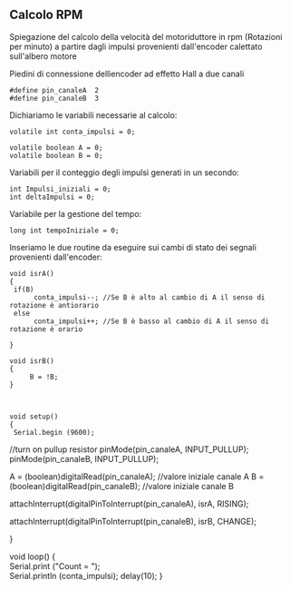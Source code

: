 ## Calcolo RPM

Spiegazione del calcolo della velocità del motoriduttore in rpm (Rotazioni per minuto) a partire dagli impulsi provenienti dall'encoder calettato sull'albero motore

Piedini di connessione dellìencoder ad effetto Hall a due canali

    #define pin_canaleA  2
    #define pin_canaleB  3

Dichiariamo le variabili necessarie al calcolo:

    volatile int conta_impulsi = 0;

    volatile boolean A = 0;
    volatile boolean B = 0;

Variabili per il conteggio degli impulsi generati in un secondo:

    int Impulsi_iniziali = 0;
    int deltaImpulsi = 0; 

Variabile per la gestione del tempo:

    long int tempoIniziale = 0;

Inseriamo le due routine da eseguire sui cambi di stato dei segnali provenienti dall'encoder:

    void isrA()
    {
     if(B) 
          conta_impulsi--; //Se B è alto al cambio di A il senso di rotazione è antiorario
     else
          conta_impulsi++; //Se B è basso al cambio di A il senso di rotazione è orario
    
    }

    void isrB()
    {
         B = !B; 
    }



    void setup() 
    {
     Serial.begin (9600);
   
   //turn on pullup resistor
  pinMode(pin_canaleA, INPUT_PULLUP);
  pinMode(pin_canaleB, INPUT_PULLUP);
  


  A = (boolean)digitalRead(pin_canaleA); //valore iniziale canale A
  B = (boolean)digitalRead(pin_canaleB); //valore iniziale canale B


  attachInterrupt(digitalPinToInterrupt(pin_canaleA), isrA, RISING);

  attachInterrupt(digitalPinToInterrupt(pin_canaleB), isrB, CHANGE); 

}


void loop()
{  
  Serial.print ("Count = ");  
    Serial.println (conta_impulsi);
    delay(10);
}
